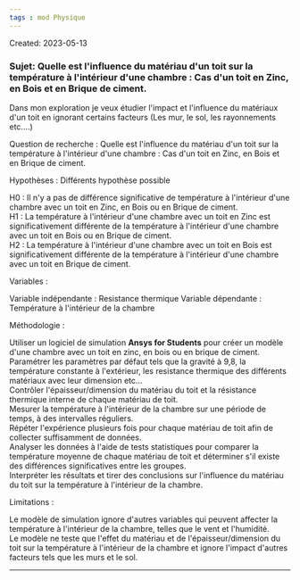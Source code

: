 ```yaml
---
tags : mod Physique
---
```

Created: 2023-05-13

### **Sujet**: Quelle est l'influence du matériau d'un toit sur la température à l'intérieur d'une chambre : Cas d'un toit en Zinc, en Bois et en Brique de ciment.

Dans mon exploration je veux étudier l'impact et l'influence du matériaux d'un toit en ignorant certains facteurs (Les mur, le sol, les rayonnements  etc....)

Question de recherche : Quelle est l'influence du matériau d'un toit sur la température à l'intérieur d'une chambre : Cas d'un toit en Zinc, en Bois et en Brique de ciment.

Hypothèses : Différents hypothèse possible

H0 : Il n'y a pas de différence significative de température à l'intérieur d'une chambre avec un toit en Zinc, en Bois ou en Brique de ciment.  
H1 : La température à l'intérieur d'une chambre avec un toit en Zinc est significativement différente de la température à l'intérieur d'une chambre avec un toit en Bois ou en Brique de ciment.  
H2 : La température à l'intérieur d'une chambre avec un toit en Bois est significativement différente de la température à l'intérieur d'une chambre avec un toit en Brique de ciment.

Variables :

Variable indépendante : Resistance thermique
Variable dépendante : Température à l'intérieur de la chambre

Méthodologie :

Utiliser un logiciel de simulation **Ansys for Students** pour créer un modèle d'une chambre avec un toit en zinc, en bois ou en brique de ciment.  
Paramétrer les paramètres par défaut tels que la gravité à 9,8, la température constante à l'extérieur, les resistance thermique des différents matériaux avec leur dimension etc...  
Contrôler l'épaisseur/dimension du matériau du toit et la résistance thermique interne de chaque matériau de toit.  
Mesurer la température à l'intérieur de la chambre sur une période de temps, à des intervalles réguliers.  
Répéter l'expérience plusieurs fois pour chaque matériau de toit afin de collecter suffisamment de données.  
Analyser les données à l'aide de tests statistiques pour comparer la température moyenne de chaque matériau de toit et déterminer s'il existe des différences significatives entre les groupes.  
Interpréter les résultats et tirer des conclusions sur l'influence du matériau du toit sur la température à l'intérieur de la chambre.

Limitations :

Le modèle de simulation ignore d'autres variables qui peuvent affecter la température à l'intérieur de la chambre, telles que le vent et l'humidité.  
Le modèle ne teste que l'effet du matériau et de l'épaisseur/dimension du toit sur la température à l'intérieur de la chambre et ignore l'impact d'autres facteurs tels que les murs et le sol.

-------
